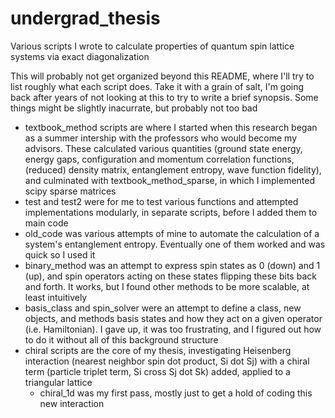 # undergrad_thesis
Various scripts I wrote to calculate properties of quantum spin lattice systems via exact diagonalization

This will probably not get organized beyond this README, where I'll try to list roughly what each script does. Take it with a grain of salt, I'm going back after years of not looking at this to try to write a brief synopsis. Some things might be slightly inacurrate, but probably not too bad

- textbook_method scripts are where I started when this research began as a summer intership with the professors who would become my advisors. These calculated various quantities (ground state energy, energy gaps, configuration and momentum correlation functions, (reduced) density matrix, entanglement entropy, wave function fidelity), and culminated with textbook_method_sparse, in which I implemented scipy sparse matrices 
- test and test2 were for me to test various functions and attempted implementations modularly, in separate scripts, before I added them to main code
- old_code was various attempts of mine to automate the calculation of a system's entanglement entropy. Eventually one of them worked and was quick so I used it
- binary_method was an attempt to express spin states as 0 (down) and 1 (up), and spin operators acting on these states flipping these bits back and forth. It works, but I found other methods to be more scalable, at least intuitively
- basis_class and spin_solver were an attempt to define a class, new objects, and methods basis states and how they act on a given operator (i.e. Hamiltonian). I gave up, it was too frustrating, and I figured out how to do it without all of this background structure
- chiral scripts are the core of my thesis, investigating Heisenberg interaction (nearest neighbor spin dot product, Si dot Sj) with a chiral term (particle triplet term, Si cross Sj dot Sk) added, applied to a triangular lattice
  - chiral_1d was my first pass, mostly just to get a hold of coding this new interaction
